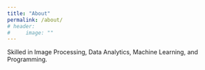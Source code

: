 ```yaml
---
title: "About"
permalink: /about/
# header:
#     image: ""
---
```

Skilled in Image Processing, Data Analytics, Machine Learning, and Programming.<br>
